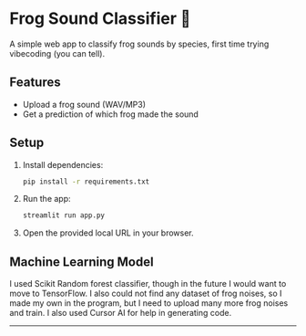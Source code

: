 # Frog Sound Classifier 🐸

A simple web app to classify frog sounds by species, first time trying vibecoding (you can tell).

## Features
- Upload a frog sound (WAV/MP3)
- Get a prediction of which frog made the sound

## Setup

1. Install dependencies:
   ```bash
   pip install -r requirements.txt
   ```

2. Run the app:
   ```bash
   streamlit run app.py
   ```

3. Open the provided local URL in your browser.

## Machine Learning Model

I used Scikit Random forest classifier, though in the future I would want to move to TensorFlow.
I also could not find any dataset of frog noises, so I made my own in the program, but I need to upload many more frog noises and train. I also used Cursor AI for help in generating code.

---
